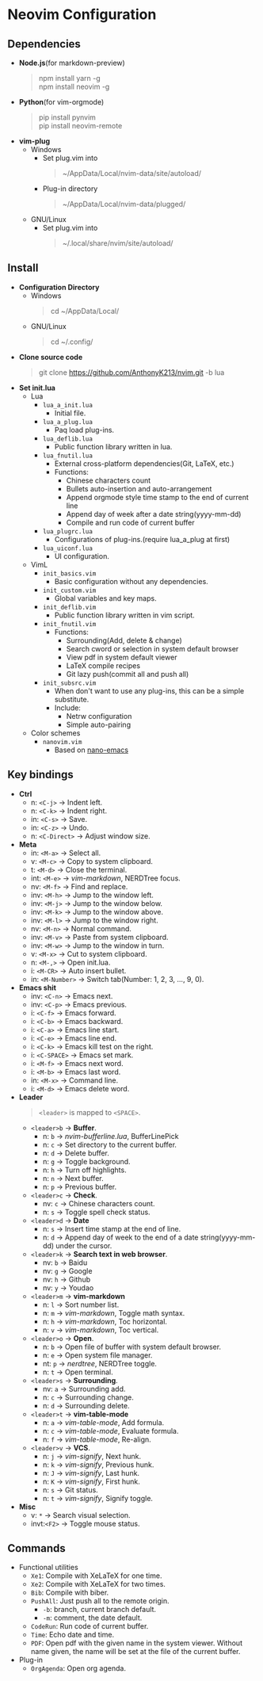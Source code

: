 # Neovim Configuration

## Dependencies
* **Node.js**(for markdown-preview)
  > npm install yarn -g  
  > npm install neovim -g
* **Python**(for vim-orgmode)
  > pip install pynvim  
  > pip install neovim-remote
* **vim-plug**
  - Windows
    - Set plug.vim into
      > ~/AppData/Local/nvim-data/site/autoload/
    - Plug-in directory
      > ~/AppData/Local/nvim-data/plugged/
  - GNU/Linux
    - Set plug.vim into
      > ~/.local/share/nvim/site/autoload/


## Install
* **Configuration Directory**
  - Windows
    > cd ~/AppData/Local/
  - GNU/Linux
    > cd ~/.config/
* **Clone source code**
  > git clone https://github.com/AnthonyK213/nvim.git -b lua
* **Set init.lua**
  - Lua
    - `lua_a_init.lua`
      - Initial file.
    - `lua_a_plug.lua`
      - Paq load plug-ins.
    - `lua_deflib.lua`
      - Public function library written in lua.
    - `lua_fnutil.lua`
      - External cross-platform dependencies(Git, LaTeX, etc.)
      - Functions:
        - Chinese characters count
        - Bullets auto-insertion and auto-arrangement
        - Append orgmode style time stamp to the end of current line
        - Append day of week after a date string(yyyy-mm-dd)
        - Compile and run code of current buffer
    - `lua_plugrc.lua`
      - Configurations of plug-ins.(require lua_a_plug at first)
    - `lua_uiconf.lua`
      - UI configuration.
  - VimL
    - `init_basics.vim`
      - Basic configuration without any dependencies.
    - `init_custom.vim`
      - Global variables and key maps.
    - `init_deflib.vim`
      - Public function library written in vim script.
    - `init_fnutil.vim`
      - Functions:
        - Surrounding(Add, delete & change)
        - Search cword or selection in system default browser
        - View pdf in system default viewer
        - LaTeX compile recipes
        - Git lazy push(commit all and push all)
    - `init_subsrc.vim`
      - When don't want to use any plug-ins, this can be a simple substitute.
      - Include:
        - Netrw configuration
        - Simple auto-pairing
  - Color schemes
    - `nanovim.vim`
      - Based on [nano-emacs](https://github.com/rougier/nano-emacs)


## Key bindings
* **Ctrl**
  - n:   `<C-j>`      -> Indent left.
  - n:   `<C-k>`      -> Indent right.
  - in:  `<C-s>`      -> Save.
  - in:  `<C-z>`      -> Undo.
  - n:   `<C-Direct>` -> Adjust window size.
* **Meta**
  - in:  `<M-a>`      -> Select all.
  - v:   `<M-c>`      -> Copy to system clipboard.
  - t:   `<M-d>`      -> Close the terminal.
  - int: `<M-e>`      -> *vim-markdown*, NERDTree focus.
  - nv:  `<M-f>`      -> Find and replace.
  - inv: `<M-h>`      -> Jump to the window left.
  - inv: `<M-j>`      -> Jump to the window below.
  - inv: `<M-k>`      -> Jump to the window above.
  - inv: `<M-l>`      -> Jump to the window right.
  - nv:  `<M-n>`      -> Normal command.
  - inv: `<M-v>`      -> Paste from system clipboard.
  - inv: `<M-w>`      -> Jump to the window in turn.
  - v:   `<M-x>`      -> Cut to system clipboard.
  - n:   `<M-,>`      -> Open init.lua.
  - i:   `<M-CR>`     -> Auto insert bullet.
  - in:  `<M-Number>` -> Switch tab(Number: 1, 2, 3, ..., 9, 0).
* **Emacs shit**
  - inv: `<C-n>`      -> Emacs next.
  - inv: `<C-p>`      -> Emacs previous.
  - i:   `<C-f>`      -> Emacs forward.
  - i:   `<C-b>`      -> Emacs backward.
  - i:   `<C-a>`      -> Emacs line start.
  - i:   `<C-e>`      -> Emacs line end.
  - i:   `<C-k>`      -> Emacs kill test on the right.
  - i:   `<C-SPACE>`  -> Emacs set mark.
  - i:   `<M-f>`      -> Emacs next word.
  - i:   `<M-b>`      -> Emacs last word.
  - in:  `<M-x>`      -> Command line.
  - i:   `<M-d>`      -> Emacs delete word.
* **Leader**
  > `<leader>` is mapped to `<SPACE>`.
  - `<leader>b` -> **Buffer**.
    - n:    `b` -> *nvim-bufferline.lua*, BufferLinePick
    - n:    `c` -> Set directory to the current buffer.
    - n:    `d` -> Delete buffer.
    - n:    `g` -> Toggle background.
    - n:    `h` -> Turn off highlights.
    - n:    `n` -> Next buffer.
    - n:    `p` -> Previous buffer.
  - `<leader>c` -> **Check**.
    - nv:   `c` -> Chinese characters count.
    - n:    `s` -> Toggle spell check status.
  - `<leader>d` -> **Date**
    - n:    `s` -> Insert time stamp at the end of line.
    - n:    `d` -> Append day of week to the end of a date string(yyyy-mm-dd) under the cursor.
  - `<leader>k` -> **Search text in web browser**.
    - nv:   `b` -> Baidu
    - nv:   `g` -> Google
    - nv:   `h` -> Github
    - nv:   `y` -> Youdao
  - `<leader>m` -> **vim-markdown**
    - n:    `l` -> Sort number list.
    - n:    `m` -> *vim-markdown*, Toggle math syntax.
    - n:    `h` -> *vim-markdown*, Toc horizontal.
    - n:    `v` -> *vim-markdown*, Toc vertical.
  - `<leader>o` -> **Open**.
    - n:    `b` -> Open file of buffer with system default browser.
    - n:    `e` -> Open system file manager.
    - nt:   `p` -> *nerdtree*, NERDTree toggle.
    - n:    `t` -> Open terminal.
  - `<leader>s` -> **Surrounding**.
    - nv:   `a` -> Surrounding add.
    - n:    `c` -> Surrounding change.
    - n:    `d` -> Surrounding delete.
  - `<leader>t` -> **vim-table-mode**
    - n:    `a` -> *vim-table-mode*, Add formula.
    - n:    `c` -> *vim-table-mode*, Evaluate formula.
    - n:    `f` -> *vim-table-mode*, Re-align.
  - `<leader>v` -> **VCS**.
    - n:    `j` -> *vim-signify*, Next hunk.
    - n:    `k` -> *vim-signify*, Previous hunk.
    - n:    `J` -> *vim-signify*, Last hunk.
    - n:    `K` -> *vim-signify*, First hunk.
    - n:    `s` -> Git status.
    - n:    `t` -> *vim-signify*, Signify toggle.
* **Misc**
  - v:   `*`    -> Search visual selection.
  - invt:`<F2>` -> Toggle mouse status.

## Commands
- Functional utilities
  - `Xe1`: Compile with XeLaTeX for one time.
  - `Xe2`: Compile with XeLaTeX for two times.
  - `Bib`: Compile with biber.
  - `PushAll`: Just push all to the remote origin.
    - `-b`: branch, current branch default.
    - `-m`: comment, the date default.
  - `CodeRun`: Run code of current buffer.
  - `Time`: Echo date and time.
  - `PDF`: Open pdf with the given name in the system viewer.
           Without name given, the name will be set at the file of the current buffer.
- Plug-in
  - `OrgAgenda`: Open org agenda.
